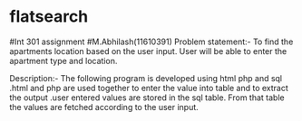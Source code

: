 # flatsearch


#Int 301 assignment 
#M.Abhilash(11610391)
Problem statement:-
To find the apartments location based on the user input. User will be able to enter the apartment type and location.

Description:- 
The following program is developed using html php and sql .html and php are used together to enter the value into table and to extract the output .user entered values are stored in the sql table. From that table the values are fetched according to the user input.

